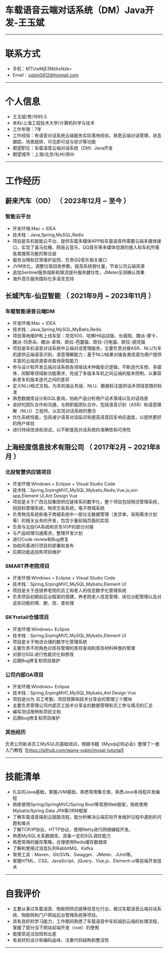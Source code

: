 # 车载语音云端对话系统（DM）Java开发-王玉斌

---

# 联系方式

- 手机：MTUwMjE3MzkxNzk=
- Email：<yubin0412@foxmail.com>

---

# 个人信息

- 王玉斌/男/1995.5
- 本科/上海工程技术大学/计算机科学与技术
- 工作年限：7年
- 工作经验：有语音对话系统云端服务实际落地经验，熟悉云端对话管理，状态跟踪，场景跳转，可见即可说与拒识等功能
- 期望职位：车载语音云端对话系统（DM）Java开发
- 期望城市：上海/北京/杭州/郑州

---

# 工作经历

## 蔚来汽车（OD） （ 2023年12月 ~ 至今 ）

### 智能云平台

- 开发环境:Mac + IDEA
- 技术栈：Java,Spring,MySQL,Redis
- 项目是车机智能云平台，提供车载多媒体APP和车载语音所需要云端多媒体接口，实现了喜马拉雅、网易云音乐、QQ音乐等多媒体信源的接入和车机所需各类搜索功能的聚合层
- 服务治理和日常维护监控，负责QQ音乐相关接口
- JVM优化，调整垃圾回收参数，提高系统吞吐量，节省公司云端资源
- 追加Sentinel服务熔断和限流提升服务健壮性，JMeter压测确认效果
- 海外音乐服务国际化多语言支持

## 长城汽车-仙豆智能 （ 2021年9月 ~ 2023年11月 ）

### 车载智能语音云端DM

- 开发环境:Mac + IDEA
- 技术栈：Java,Spring,MySQL,MyBatis,Redis
- 项目落地维护和上线车型：坦克500、哈佛H6运动版、长城炮、魏派-摩卡、魏派-玛奇朵、魏派-拿铁、欧拉-芭蕾猫、欧拉-闪电猫、欧拉-朋克猫
- 项目是车机语音对话系统中云端对话管理服务，主要负责对接ASR、NLU为车机提供云端语音识别，语意理解能力；基于NLU结果对接各类信源为用户提供丰富的云端资源查询查询获取能力
- 参与设计和开发云端对话系统各领域话术仲裁拒识逻辑，不断迭代车控、多媒体、闲聊等领域新功能需求，完成了多版本车机之间云端的版本控制，以兼容新老车机版本迭代之间的差异
- 定义NLU格式文档，为车机端业务层、NLU、数据标注提供话术领域意图的标准
- 熟悉数据库设计和SQL查询，协助产品分析用户话术落域以及对话场景
- 良好的团队合作和沟通，与跨职能团队合作，包括语音识别（ASR）和语意理解（NLU）工程师，以实现对话系统的整合
- 优化系统性能，包括减少语音对话延迟和提高语音回复响应速度，以提供更好的用户体验
- 进行持续改进和测试，以不断提高对话系统的准确性和可用性

## 上海经度信息技术有限公司 （ 2017年2月 ~ 2021年8月 ）

### 北投智慧供应链项目

- 开发环境:Windows + Eclipse + Visual Studio Code
- 技术栈：Spring,SrpingMVC,MySQL,Mybatis,Redis,Vue.js,uni-app,Element UI,Ant Design Vue
- 项目是关于广西北投集团供应链体系的数字化，整个项目包括物流管理系统，招投标管理系统，物资交易系统，电子商城系统
- 负责物流系统和电子商城系统中一部分主数据管理（发货单，采购需求计划等）的相关业务的开发，包含少量前端页面的实现
- 负责与北投OA系统和京东VOP的部分对接
- 与产品经理沟通需求，整理开发计划
- 进行Code review和Bug修复
- 协助同事进行项目的部署和发布
- 后期功能追加和项目维护

### SMART养老院项目

- 开发环境:Windows + Eclipse + Visual Studio Code
- 技术栈：Spring,SrpingMVC,MySQL,Mybatis,Element UI
- 项目是关于连锁养老院的员工和老人的信息数字化管理系统
- 负责项目初期前后台框架的搭建，养老院老人信息管理、床位分配管理以及对这些功能的增、删、改、查处理

### SKYretail仓储项目 

- 开发环境:Windows+ Eclipse
- 技术栈：Spring,SrpingMVC,MySQL,Mybatis,Element UI
- 项目是关于物流仓储的数字化管理系统
- 主要负责不同角色对库存管理的库存查询和库存材料种类的管理
- 对部分SQL进行性能优化和修改
- 后期Bug修复和项目维护

### 公司内部OA项目

- 开发环境:Windows+ Eclipse
- 技术栈：Spring,SrpingMVC,MySQL,Mybatis,Ant Design Vue
- 项目是分为 员工考勤，项目预算和技术分享会的管理三个模块
- 主要负责管理公司内部员工技术分享会的数据管理和员工参与情况的汇总
- 编写测试用例和项目文档
- 后期bug修复和项目维护

### 其他经历

负责公司新进员工MySQL的基础培训，根据书籍《Mysql必知必会》整理了一套入门教程【<https://github.com/wang-yubin/mysql-tutorial>】

---

# 技能清单

- 扎实的Java基础，掌握JVM基础，熟悉常⽤集合类，熟悉Java多线程并发编程
- 熟练使用Spring/SpringMVC/Spring Boot等常用Web框架，熟练使用Mybatis/Spring Data JPA等ORM框架
- 了解车载语音端到云链路流程，能分析解决云端实际开发维护过程中遇到的问题和难点
- 了解TCP/IP协议，HTTP协议，使用Netty进行网络编程开发。
- 熟悉MySQL关系数据库，具备一定的SQL调优能力
- 熟悉常用的缓存策略，合理使用Redis缓存数据库
- 了解和使用过消息队列RabbitMQ、Kafka
- 常用工具：Maven、Git/SVN、Swagger、JMeter、JUnit等。
- 掌握HTML、CSS、JavaScript、jQuery、Vue.js、Element-ui等前端开发技术

---

# 自我评价

- 主要从事过车载语音、物联网供应链等信息化行业，做过车载语音云端对话系统、物联网和门户网站后台管理系统等项目。
- 具有良好的学习能力，工作期间熟悉了车载语音中车机端到云端的处理流程，掌握了部分当下网站前端开发（vue）的使用
- 能接受适当加班和出差
- 有良好的设计和编码品味，注重代码结构和整洁性

---
